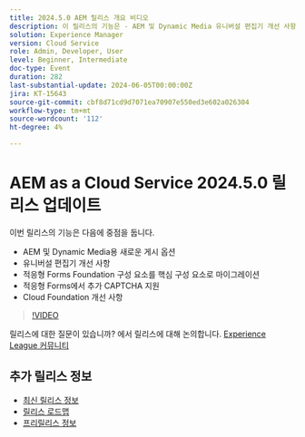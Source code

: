 ```yaml
---
title: 2024.5.0 AEM 릴리스 개요 비디오
description: 이 릴리스의 기능은 - AEM 및 Dynamic Media 유니버설 편집기 개선 사항을 위한 새로운 게시 옵션 적응형 Forms Foundation 구성 요소를 핵심 구성 요소로 마이그레이션 적응형 Forms Cloud Foundation 개선 사항의 Captcha 추가 지원에 중점을 둡니다.
solution: Experience Manager
version: Cloud Service
role: Admin, Developer, User
level: Beginner, Intermediate
doc-type: Event
duration: 282
last-substantial-update: 2024-06-05T00:00:00Z
jira: KT-15643
source-git-commit: cbf8d71cd9d7071ea70907e550ed3e602a026304
workflow-type: tm+mt
source-wordcount: '112'
ht-degree: 4%

---
```



# AEM as a Cloud Service 2024.5.0 릴리스 업데이트

이번 릴리스의 기능은 다음에 중점을 둡니다.

* AEM 및 Dynamic Media용 새로운 게시 옵션
* 유니버설 편집기 개선 사항
* 적응형 Forms Foundation 구성 요소를 핵심 구성 요소로 마이그레이션
* 적응형 Forms에서 추가 CAPTCHA 지원
* Cloud Foundation 개선 사항

>[!VIDEO](https://video.tv.adobe.com/v/3429503/?learn=on)

릴리스에 대한 질문이 있습니까?  에서 릴리스에 대해 논의합니다. [Experience League 커뮤니티](https://adobe.ly/44Ofo8H)

## 추가 릴리스 정보

* [최신 릴리스 정보](https://experienceleague.adobe.com/docs/experience-manager-cloud-service/content/release-notes/home.html?lang=ko-KR)
* [릴리스 로드맵](https://experienceleague.adobe.com/docs/experience-manager-release-information/aem-release-updates/update-releases-roadmap.html)
* [프리릴리스 정보](https://experienceleague.adobe.com/docs/experience-manager-cloud-service/content/release-notes/prerelease.html)
